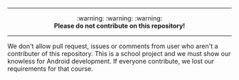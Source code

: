 ----------

<p align="center">:warning: :warning: :warning:<br/><b>Please do not contribute on this repository!</b><br/></p>

----------

We don't allow pull request, issues or comments from user who aren't a contributer of this repository. This is a school project and we must show our knowless for Android development. If everyone contribute, we lost our requirements for that course.



